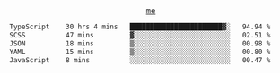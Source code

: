 <p align="center">
  <samp>
    <a href="https://yiwwhl.com">me</a>
  </samp>
</p>

<!--START_SECTION:waka-->

```txt
TypeScript    30 hrs 4 mins   ███████████████████████▓░   94.94 %
SCSS          47 mins         ▓░░░░░░░░░░░░░░░░░░░░░░░░   02.51 %
JSON          18 mins         ▒░░░░░░░░░░░░░░░░░░░░░░░░   00.98 %
YAML          15 mins         ▒░░░░░░░░░░░░░░░░░░░░░░░░   00.80 %
JavaScript    8 mins          ░░░░░░░░░░░░░░░░░░░░░░░░░   00.47 %
```

<!--END_SECTION:waka-->
